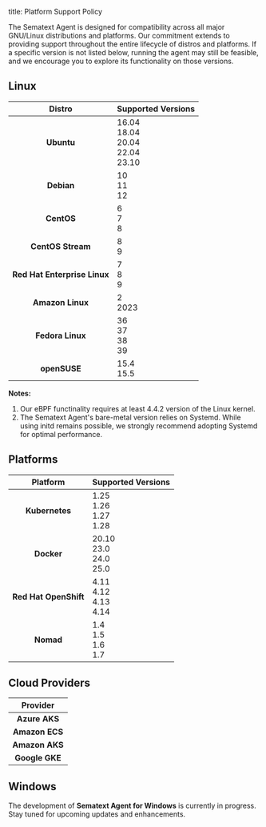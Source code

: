 title: Platform Support Policy

The Sematext Agent is designed for compatibility across all major GNU/Linux distributions and platforms. Our commitment extends to providing support throughout the entire lifecycle of distros and platforms. If a specific version is not listed below, running the agent may still be feasible, and we encourage you to explore its functionality on those versions.

## Linux

| Distro | Supported Versions |
|:-:|:-|
| **Ubuntu** | 16.04<br>18.04<br>20.04<br>22.04<br>23.10 |
| **Debian** | 10<br>11<br>12 |
| **CentOS** | 6<br>7<br>8 |
| **CentOS Stream** | 8<br>9 |
| **Red Hat Enterprise Linux** | 7<br>8<br>9 |
| **Amazon Linux** | 2<br>2023 |
| **Fedora Linux** | 36<br>37<br>38<br>39 |
| **openSUSE** | 15.4<br>15.5 |

**Notes:**


1. Our eBPF functinality requires at least 4.4.2 version of the Linux kernel.
2. The Sematext Agent's bare-metal version relies on Systemd. While using initd remains possible, we strongly recommend adopting Systemd for optimal performance.

## Platforms

| Platform | Supported Versions |
|:-:|:-|
| **Kubernetes** | 1.25<br>1.26<br>1.27<br>1.28 |
| **Docker** | 20.10<br>23.0<br>24.0<br>25.0 | 
| **Red Hat OpenShift** | 4.11<br>4.12<br>4.13<br>4.14 | 
| **Nomad** | 1.4<br>1.5<br>1.6<br>1.7 | 

## Cloud Providers

| Provider |
|:-:|
| **Azure AKS** |
| **Amazon ECS** |
| **Amazon AKS** |
| **Google GKE** |

## Windows

The development of **Sematext Agent for Windows** is currently in progress. Stay tuned for upcoming updates and enhancements.
